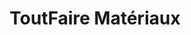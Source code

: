 ---
title: "ToutFaire Matériaux"
url: /varennes-vauzelles/toutfaire-materiaux/
shop: à faire soi-même
---